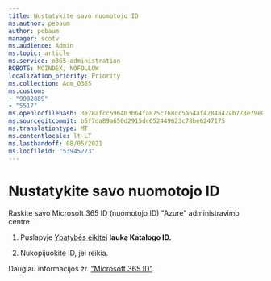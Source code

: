 ```yaml
---
title: Nustatykite savo nuomotojo ID
ms.author: pebaum
author: pebaum
manager: scotv
ms.audience: Admin
ms.topic: article
ms.service: o365-administration
ROBOTS: NOINDEX, NOFOLLOW
localization_priority: Priority
ms.collection: Adm_O365
ms.custom:
- "9002889"
- "5517"
ms.openlocfilehash: 3e78afcc696403b64fa875c768cc5a64af4284a424b778e79e0921e190a01e22
ms.sourcegitcommit: b5f7da89a650d2915dc652449623c78be6247175
ms.translationtype: MT
ms.contentlocale: lt-LT
ms.lasthandoff: 08/05/2021
ms.locfileid: "53945273"
---
```

# <a name="identify-your-tenant-id"></a>Nustatykite savo nuomotojo ID

Raskite savo Microsoft 365 ID (nuomotojo ID) "Azure" administravimo centre.

1. Puslapyje [Ypatybės eikite](https://aka.ms/AzurePropertiesPage)į **lauką Katalogo ID.**

2. Nukopijuokite ID, jei reikia.

Daugiau informacijos žr. ["Microsoft 365 ID"](https://docs.microsoft.com/onedrive/find-your-office-365-tenant-id).
